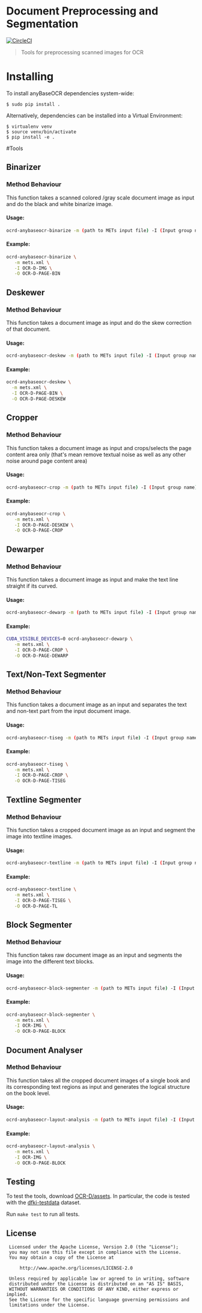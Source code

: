 # Document Preprocessing and Segmentation

[![CircleCI](https://circleci.com/gh/mjenckel/OCR-D-LAYoutERkennung.svg?style=svg)](https://circleci.com/gh/mjenckel/OCR-D-LAYoutERkennung)

> Tools for preprocessing scanned images for OCR

# Installing

To install anyBaseOCR dependencies system-wide:

    $ sudo pip install .

Alternatively, dependencies can be installed into a Virtual Environment:

    $ virtualenv venv
    $ source venv/bin/activate
    $ pip install -e .

#Tools

## Binarizer

### Method Behaviour 
 This function takes a scanned colored /gray scale document image as input and do the black and white binarize image.
 
 #### Usage:
```sh
ocrd-anybaseocr-binarize -m (path to METs input file) -I (Input group name) -O (Output group name) [-p (path to parameter file) -o (METs output filename)]
```

#### Example: 
```sh
ocrd-anybaseocr-binarize \
   -m mets.xml \
   -I OCR-D-IMG \
   -O OCR-D-PAGE-BIN
```

## Deskewer

### Method Behaviour 
 This function takes a document image as input and do the skew correction of that document.
 
 #### Usage:
```sh
ocrd-anybaseocr-deskew -m (path to METs input file) -I (Input group name) -O (Output group name) [-p (path to parameter file) -o (METs output filename)]
```

#### Example: 
```sh
ocrd-anybaseocr-deskew \
  -m mets.xml \
  -I OCR-D-PAGE-BIN \
  -O OCR-D-PAGE-DESKEW
```

## Cropper

### Method Behaviour 
 This function takes a document image as input and crops/selects the page content area only (that's mean remove textual noise as well as any other noise around page content area)
 
 #### Usage:
```sh
ocrd-anybaseocr-crop -m (path to METs input file) -I (Input group name) -O (Output group name) [-p (path to parameter file) -o (METs output filename)]
```

#### Example: 
```sh
ocrd-anybaseocr-crop \
   -m mets.xml \
   -I OCR-D-PAGE-DESKEW \
   -O OCR-D-PAGE-CROP
```


## Dewarper

### Method Behaviour 
 This function takes a document image as input and make the text line straight if its curved.
 
 #### Usage:
```sh
ocrd-anybaseocr-dewarp -m (path to METs input file) -I (Input group name) -O (Output group name) [-p (path to parameter file) -o (METs output filename)]
```


#### Example: 
```sh
CUDA_VISIBLE_DEVICES=0 ocrd-anybaseocr-dewarp \
   -m mets.xml \
   -I OCR-D-PAGE-CROP \
   -O OCR-D-PAGE-DEWARP
```

## Text/Non-Text Segmenter

### Method Behaviour 
 This function takes a document image as an input and separates the text and non-text part from the input document image.
 
 #### Usage:
```sh
ocrd-anybaseocr-tiseg -m (path to METs input file) -I (Input group name) -O (Output group name) [-p (path to parameter file) -o (METs output filename)]
```

#### Example: 
```sh
ocrd-anybaseocr-tiseg \
   -m mets.xml \
   -I OCR-D-PAGE-CROP \
   -O OCR-D-PAGE-TISEG
```

## Textline Segmenter

### Method Behaviour 
 This function takes a cropped document image as an input and segment the image into textline images.
 
 #### Usage:
```sh
ocrd-anybaseocr-textline -m (path to METs input file) -I (Input group name) -O (Output group name) [-p (path to parameter file) -o (METs output filename)]
```

#### Example: 
```sh
ocrd-anybaseocr-textline \
   -m mets.xml \
   -I OCR-D-PAGE-TISEG \
   -O OCR-D-PAGE-TL
```

## Block Segmenter

### Method Behaviour 
 This function takes raw document image as an input and segments the image into the different text blocks.
 
 #### Usage:
```sh
ocrd-anybaseocr-block-segmenter -m (path to METs input file) -I (Input group name) -O (Output group name) [-p (path to parameter file) -o (METs output filename)]
```

#### Example: 
```sh
ocrd-anybaseocr-block-segmenter \
   -m mets.xml \
   -I OCR-IMG \
   -O OCR-D-PAGE-BLOCK
```

## Document Analyser

### Method Behaviour 
 This function takes all the cropped document images of a single book and its corresponding text regions as input and generates the logical structure on the book level.
 
 #### Usage:
```sh
ocrd-anybaseocr-layout-analysis -m (path to METs input file) -I (Input group name) -O (Output group name) [-p (path to parameter file) -o (METs output filename)]
```

#### Example: 
```sh
ocrd-anybaseocr-layout-analysis \
   -m mets.xml \
   -I OCR-IMG \
   -O OCR-D-PAGE-BLOCK
```


## Testing

To test the tools, download [OCR-D/assets](https://github.com/OCR-D/assets). In
particular, the code is tested with the
[dfki-testdata](https://github.com/OCR-D/assets/tree/master/data/dfki-testdata)
dataset.

Run `make test` to run all tests.

## License


```
 Licensed under the Apache License, Version 2.0 (the "License");
 you may not use this file except in compliance with the License.
 You may obtain a copy of the License at

     http://www.apache.org/licenses/LICENSE-2.0

 Unless required by applicable law or agreed to in writing, software
 distributed under the License is distributed on an "AS IS" BASIS,
 WITHOUT WARRANTIES OR CONDITIONS OF ANY KIND, either express or implied.
 See the License for the specific language governing permissions and
 limitations under the License.
 ```
